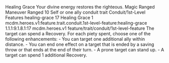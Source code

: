 <ability>
  <name>Healing Grace</name>
  <flavor>Your divine energy restores the righteous.</flavor>
  <keywords>
    <keyword>Magic</keyword>
    <keyword>Ranged</keyword>
  </keywords>
  <type>Maneuver</type>
  <distance>Ranged 10</distance>
  <target>Self or one ally</target>
  <metadata>
    <class>conduit</class>
    <feature_type>trait</feature_type>
    <file_dpath>Conduit/1st-Level Features</file_dpath>
    <item_id>healing-grace</item_id>
    <item_index>17</item_index>
    <item_name>Healing Grace</item_name>
    <level>1</level>
    <scc>mcdm.heroes.v1:feature.trait.conduit.1st-level-feature:healing-grace</scc>
    <scdc>1.1.1:9.1.8.1:17</scdc>
    <source>mcdm.heroes.v1</source>
    <type>feature/trait/conduit/1st-level-feature</type>
  </metadata>
  <effects>
    <effect type="mundane">The target can spend a Recovery.</effect>
    <effect type="mundane" cost="Spend 1+ Piety">For each piety spent, choose one of the following enhancements: - You can target one additional ally within distance. - You can end one effect on a target that is ended by a saving throw or that ends at the end of their turn. - A prone target can stand up. - A target can spend 1 additional Recovery.</effect>
  </effects>
</ability>
